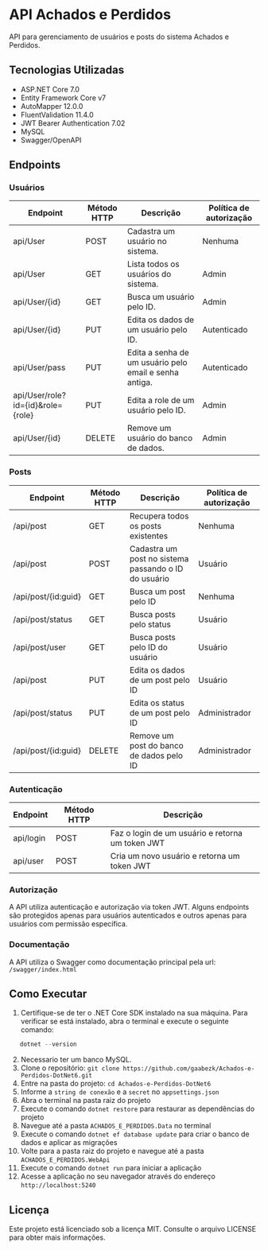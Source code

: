 # API Achados e Perdidos

API para gerenciamento de usuários e posts do sistema Achados e Perdidos.

## Tecnologias Utilizadas

- ASP.NET Core 7.0
- Entity Framework Core v7
- AutoMapper 12.0.0
- FluentValidation 11.4.0
- JWT Bearer Authentication 7.02
- MySQL
- Swagger/OpenAPI

## Endpoints

### Usuários

| Endpoint                          | Método HTTP  | Descrição                                                                                     | Política de autorização   |
|-----------------------------------|--------------|-----------------------------------------------------------------------------------------------|---------------------------|
| api/User                          | POST         | Cadastra um usuário no sistema.                                                               | Nenhuma                   |
| api/User                          | GET          | Lista todos os usuários do sistema.                                                           | Admin                     |
| api/User/{id}                     | GET          | Busca um usuário pelo ID.                                                                     | Admin                     |
| api/User/{id}                     | PUT          | Edita os dados de um usuário pelo ID.                                                         | Autenticado               |
| api/User/pass                     | PUT          | Edita a senha de um usuário pelo email e senha antiga.                                        | Autenticado               |
| api/User/role?id={id}&role={role} | PUT          | Edita a role de um usuário pelo ID.                                                           | Admin                     |
| api/User/{id}                     | DELETE       | Remove um usuário do banco de dados.                                                          | Admin                     |



### Posts

| Endpoint                       | Método HTTP | Descrição                                                                                           | Política de autorização |
|--------------------------------|-------------|-----------------------------------------------------------------------------------------------------|-------------------------|
| /api/post                      | GET         | Recupera todos os posts existentes                                                                  | Nenhuma                 |
| /api/post                      | POST        | Cadastra um post no sistema passando o ID do usuário                                                | Usuário                 |
| /api/post/{id:guid}            | GET         | Busca um post pelo ID                                                                               | Nenhuma                 |
| /api/post/status               | GET         | Busca posts pelo status                                                                             | Usuário                 |
| /api/post/user                 | GET         | Busca posts pelo ID do usuário                                                                      | Usuário                 |
| /api/post                      | PUT         | Edita os dados de um post pelo ID                                                                   | Usuário                 |
| /api/post/status               | PUT         | Edita os status de um post pelo ID                                                                  | Administrador           |
| /api/post/{id:guid}            | DELETE      | Remove um post do banco de dados pelo ID                                                            | Administrador           |



### Autenticação

| Endpoint  | Método HTTP | Descrição                                        |
|-----------|-------------|--------------------------------------------------|
| api/login | POST        | Faz o login de um usuário e retorna um token JWT |
| api/user  | POST        | Cria um novo usuário e retorna um token JWT      |


### Autorização

A API utiliza autenticação e autorização via token JWT. Alguns endpoints são protegidos apenas para usuários autenticados e outros apenas para usuários com permissão específica.

### Documentação

A API utiliza o Swagger como documentação principal pela url: `/swagger/index.html`



## Como Executar
1. Certifique-se de ter o .NET Core SDK instalado na sua máquina. Para verificar se está instalado, abra o terminal e execute o seguinte comando:
```powershell
   dotnet --version
   ```
2. Necessario ter um banco MySQL.
3. Clone o repositório: `git clone https://github.com/gaabezk/Achados-e-Perdidos-DotNet6.git`
4. Entre na pasta do projeto: `cd Achados-e-Perdidos-DotNet6`
5. Informe a `string de conexão` e a `secret` no `appsettings.json`
6. Abra o terminal na pasta raiz do projeto
7. Execute o comando `dotnet restore` para restaurar as dependências do projeto
8. Navegue até a pasta `ACHADOS_E_PERDIDOS.Data` no terminal
9. Execute o comando `dotnet ef database update` para criar o banco de dados e aplicar as migrações
10. Volte para a pasta raiz do projeto e navegue até a pasta `ACHADOS_E_PERDIDOS.WebApi`
11. Execute o comando `dotnet run` para iniciar a aplicação
12. Acesse a aplicação no seu navegador através do endereço `http://localhost:5240`


## Licença

Este projeto está licenciado sob a licença MIT. Consulte o arquivo LICENSE para obter mais informações.
